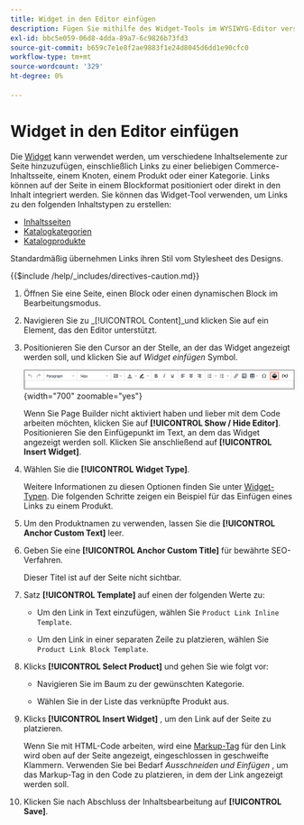 ```yaml
---
title: Widget in den Editor einfügen
description: Fügen Sie mithilfe des Widget-Tools im WYSIWYG-Editor verschiedene Inhaltselemente zu einer Seite hinzu.
exl-id: bbc5e059-06d8-4dda-89a7-6c9826b73fd3
source-git-commit: b659c7e1e8f2ae9883f1e24d8045d6dd1e90cfc0
workflow-type: tm+mt
source-wordcount: '329'
ht-degree: 0%

---
```


# Widget in den Editor einfügen

Die [Widget](widget-create.md) kann verwendet werden, um verschiedene Inhaltselemente zur Seite hinzuzufügen, einschließlich Links zu einer beliebigen Commerce-Inhaltsseite, einem Knoten, einem Produkt oder einer Kategorie. Links können auf der Seite in einem Blockformat positioniert oder direkt in den Inhalt integriert werden. Sie können das Widget-Tool verwenden, um Links zu den folgenden Inhaltstypen zu erstellen:

- [Inhaltsseiten](pages.md)
- [Katalogkategorien](../catalog/categories.md)
- [Katalogprodukte](../catalog/product-create.md)

Standardmäßig übernehmen Links ihren Stil vom Stylesheet des Designs.

{{$include /help/_includes/directives-caution.md}}

1. Öffnen Sie eine Seite, einen Block oder einen dynamischen Block im Bearbeitungsmodus.

1. Navigieren Sie zu _[!UICONTROL Content]_und klicken Sie auf ein Element, das den Editor unterstützt.

1. Positionieren Sie den Cursor an der Stelle, an der das Widget angezeigt werden soll, und klicken Sie auf _Widget einfügen_ Symbol.

   ![Editor-Symbolleiste - Widget einfügen](./assets/editor-toolbar-widget-button.png){width="700" zoomable="yes"}

   Wenn Sie Page Builder nicht aktiviert haben und lieber mit dem Code arbeiten möchten, klicken Sie auf **[!UICONTROL Show / Hide Editor]**. Positionieren Sie den Einfügepunkt im Text, an dem das Widget angezeigt werden soll. Klicken Sie anschließend auf **[!UICONTROL Insert Widget]**.

1. Wählen Sie die **[!UICONTROL Widget Type]**.

   Weitere Informationen zu diesen Optionen finden Sie unter [Widget-Typen](widgets.md#widget-types). Die folgenden Schritte zeigen ein Beispiel für das Einfügen eines Links zu einem Produkt.

1. Um den Produktnamen zu verwenden, lassen Sie die **[!UICONTROL Anchor Custom Text]** leer.

1. Geben Sie eine **[!UICONTROL Anchor Custom Title]** für bewährte SEO-Verfahren.

   Dieser Titel ist auf der Seite nicht sichtbar.

1. Satz **[!UICONTROL Template]** auf einen der folgenden Werte zu:

   - Um den Link in Text einzufügen, wählen Sie `Product Link Inline Template`.

   - Um den Link in einer separaten Zeile zu platzieren, wählen Sie `Product Link Block Template`.

1. Klicks **[!UICONTROL Select Product]** und gehen Sie wie folgt vor:

   - Navigieren Sie im Baum zu der gewünschten Kategorie.

   - Wählen Sie in der Liste das verknüpfte Produkt aus.

1. Klicks **[!UICONTROL Insert Widget]** , um den Link auf der Seite zu platzieren.

   Wenn Sie mit HTML-Code arbeiten, wird eine [Markup-Tag](../systems/markup-tags.md) für den Link wird oben auf der Seite angezeigt, eingeschlossen in geschweifte Klammern. Verwenden Sie bei Bedarf _Ausschneiden und Einfügen_ , um das Markup-Tag in den Code zu platzieren, in dem der Link angezeigt werden soll.

1. Klicken Sie nach Abschluss der Inhaltsbearbeitung auf **[!UICONTROL Save]**.
